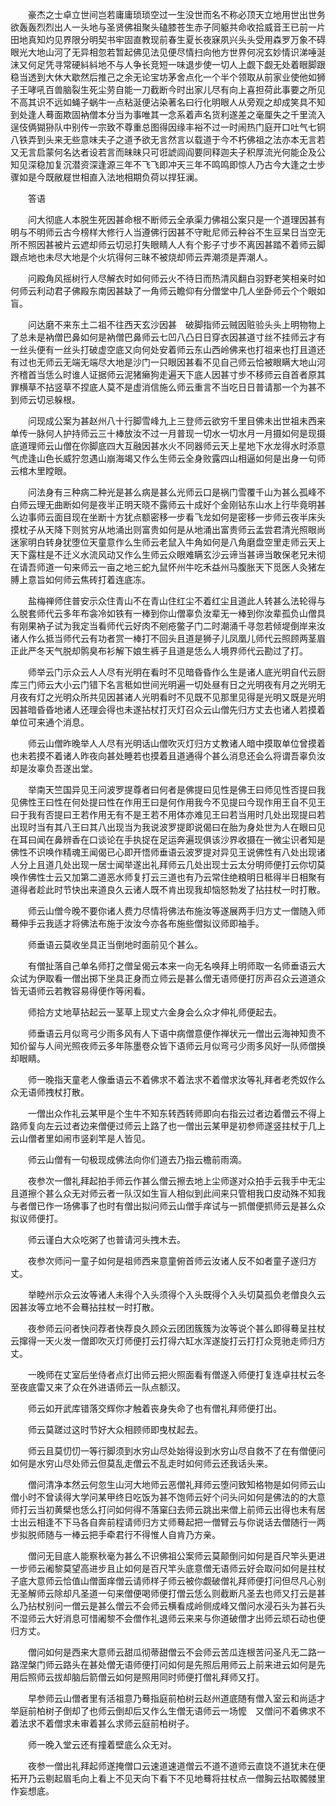 <!-- { "loadSidebar": true } -->
　　豪杰之士卓立世间岂若庸庸琐琐空过一生没世而名不称必顶天立地用世出世务欲轰轰烈烈出人一头地与圣贤佛祖聚头磕膝苍生赤子同躯共命收拾威音王已前一片田地真知灼见界限分明契书牢固直教现前春生夏长夜寐夙兴头头受用森罗万象不碍眼光大地山河了无异相忽若暂起佛见法见便尽情扫向他方世界何况玄妙情识涕唾涎沫又何足凭寻常硬紏紏地不与人争长竞短一味退步使一切人上觑下觑无处着眼脚跟稳当透到大休大歇然后推己之余无论宝坊茅舍点化一个半个领取从前家业使他如狮子王哮吼百兽脑裂生死尘劳自能一刀截断今时出家儿尽有向上喜担荷此事要之所见不高其识不远如蝇子蜗牛一点粘涎便沾染著名曰行化明眼人从旁观之却成笑具不知到处逢人蓦面欺固衲僧本分当为事唯其一念系着声名货利遂差之毫厘失之千里流入逞伎俩猢狲队中别传一宗致不尊重总图得因缘丰裕不过一时闹热门庭开口吐气七铜八铁弄到头来无些意味夫子之道予欲无言然言以载道于今不朽佛祖之法亦本无言若又无言启蒙何名达者设若言而昧昧只可诳諕闾阎要同释迦夫子积厚流光何能企及公知见深稳加复沉潜资深逢源三年不飞飞即冲天三年不鸣鸣即惊人乃古今大逢之士步骤如是今既敝屣世相直入法地相期负荷以捍狂澜。

　　答语

　　问大彻底人本脱生死因甚命根不断师云全承渠力佛祖公案只是一个道理因甚有明与不明师云古今榜样大修行人当遵佛行因甚不守毗尼师云种谷不生豆杲日当空无所不照因甚被片云遮却师云切忌打失眼睛人人有个影子寸步不离因甚踏不着师云脚跟点地也未尽大地是个火坑得何三昧不被烧却师云弄潮须是弄潮人。

　　问殿角风摇树行人尽解衣时如何师云火不待日而热清风翻白羽野老笑相亲时如何师云利动君子佛殿东南因甚缺了一角师云瞻仰有分僧堂中几人坐卧师云个个眼如盲。

　　问达磨不来东土二祖不往西天玄沙因甚　破脚指师云贼因赃验头头上明物物上了总未是衲僧巴鼻如何是衲僧巴鼻师云七凹八凸日日穿衣因甚道寸丝不挂师云才有一丝头便有一丝头打破虚空底又向何处安着师云东山西岭佛来也打祖来也打且道还有过也无师云无端无端尽大地是沙门一只眼因甚看不见自己师云恰被眼瞒大地山河齐稽首当恁么时谁人证据师云泥猪癞狗走遍天下底人因甚寸步不移师云自首者原其罪横草不拈竖草不捏底人莫不是虚消信施么师云重言不当吃日日普请那一个为甚不到师云切忌躲根。

　　问现成公案为甚赵州八十行脚雪峰九上三登师云欲穷千里目佛未出世祖未西来单传一脉何人护持师云三十棒放汝不过一月普现一切水一切水月一月摄如何是现摄底道理师云山僧在你脚底四大互融因甚水火不同器师云天上星地下水龙得水时添意气虎逢山色长威狞忽遇山崩海竭又作么生师云全身败露四山相逼如何是出身一句师云棺木里瞠眼。

　　问法身有三种病二种光是甚么病是甚么光师云口是祸门雪覆千山为甚么孤峰不白师云理无曲断如何是夜半正明天晓不露师云十成好个金刚钻东山水上行毕竟明甚么边事师云面目现在坐断十方犹点额密移一步看飞龙如何是密移一步师云夜半床头摸枕子从天降下则贫穷从地涌出则富贵如何是从地涌出富贵师云孟尝君清光照眼尚迷家明白转身犹堕位天童意作么生师云老鼠入牛角如何是八角磨盘空里走师云天上天下露柱是不迁义水流风动又作么生师云众眼难瞒玄沙云谛当甚谛当敢保老兄未彻在请吾师道一句来师云一亩之地三蛇九鼠怀州牛吃禾益州马腹胀天下觅医人灸猪左膊上意旨如何师云焦砖打着连底冻。

　　盐梅禅师住普安示众住青山不在青山住红尘不着红尘且道此人转甚么法轮得与么脱套师代云多年布衾冷如铁有一棒到你山僧辜负汝辈无一棒到你汝辈孤负山僧具有刚果衲子试为我定当看师代云好肉不剜疮鳖子门二时潮涌千寻忽若倾堤倒岸来汝诸人作么抵当师代云有功者赏一棒打不回头且道是狮子儿凤凰儿师代云照顾两茎眉正此严冬天气脱却鹘臭布衫解下娘生裤子且道是恁么人境界师代云勘过了打。

　　师举云门示众云人人尽有光明在看时不见暗昏昏作么生是诸人底光明自代云厨库三门师云大小云门错下名言秪如世间光明遍一切处昼有日之光明夜有月之光明无月夜有灯之光明众所共见因甚诸人光明看时不见既不见那里见得是光明又既是光明因甚暗昏昏地诸人还理会得也未遂拈杖打灭灯召众云山僧先归方丈去也诸人若摸着单位可来通个消息。

　　师云山僧昨晚举人人尽有光明话山僧吹灭灯归方丈教诸人暗中摸取单位曾摸着也未若摸不着诸人昨夜向甚处睡若也摸着且道通得个甚么消息还会么将谓吾辜负汝却是汝辜负吾遂出堂。

　　举南天竺国异见王问波罗提尊者曰何者是佛提曰见性是佛王曰师见性否提曰我见佛性王曰性在何处提曰性在作用王曰是何作用我今不见提曰今现作用王自不见王曰于我有否提曰王若作用无有不是王若不用体亦难见王曰若当用时几处出现提曰若出现时当有其八王曰其八出现当为我说波罗提即说偈曰在胎为身处世为人在眼曰见在耳曰闻在鼻辨香在口谈论在手执捉在足运奔遍现俱该沙界收摄在一微尘识者知是佛性不识唤作精魂王闻偈已心即开悟师垂语云波罗提对异见王说佛性有八处出现诸人分上且道几处出现一居士闻举遂出礼拜师云几处出现士云太分明师便打云你切莫唤作佛性士云又加第二道恶水师复打云三道也有乃云常住绝粮明日秪得半日相聚有道得者趁此时节快出来道良久云诸人既不肯出现我却恼怒勃发了拈拄杖一时打散。

　　师云山僧今晚不要你诸人费力尽情将佛法布施汝等遂展两手归方丈一僧随入师蓦伸手云我适才将佛法布施于汝汝今亦各布施些僧拟议师即袖手。

　　师垂语云莫收坐具正当倒地时面前见个甚么。

　　有僧扯落自己单名师打之僧呈偈云本来一向无名唤拜上明师取一名师垂语云大众试为伊取看一僧出掷下坐具正身而立师云是甚么僧无语师便打厉声召众云道道众皆无语师云若教容易得便作等闲看。

　　师拾方丈地草拈起云一茎草上现丈六金身会么众才伸礼师便起去。

　　师垂语云月似弯弓少雨多风有人下语中病僧意便作禅状元一僧出云海神知贵不知价留与人间光照夜师云多年陈墨卷众皆下语师云月似弯弓少雨多风好一队师僧换却眼睛。

　　师一晚指天童老人像垂语云不着佛求不着法求不着僧求汝等礼拜者老秃奴作么众无语师拽杖打散。

　　一僧出众作礼云某甲是个生牛不知东转西转师即向右指云过者边着僧云不得上路师复向左云过者边来僧便过师云上路了也一僧出云某甲是初参师遂竖拄杖于几上云山僧者里如闹市竖刹竿是人皆见。

　　师云山僧有一句极现成佛法向你们道去乃指云檐前雨滴。

　　夜参次一僧礼拜起拍手师云作甚么僧云擦去地上尘师遂对众拍手云我手中无尘且道擦个甚么众无对师云者一队汉如生盲人相似到此间来只管相我口皮动殊不知我与者僧已作一场佛事了也时有僧出拟问师云山僧手痒试与一抓僧便抓师云是甚么众拟议师便打。

　　师云谨白大众吃粥了也普请河头拽木去。

　　夜参次师问一童子如何是祖师西来意童俯首师云汝诸人反不如者童子遂归方丈。

　　举睦州示众云汝等诸人未得个入头须得个入头既得个入头切莫孤负老僧良久云因甚汝等立地不会蓦拈拄杖一时打散。

　　夜参师云问者快问荐者快荐良久顾众云团团簇簇为汝等说个甚么即得蓦呈拄杖云撺得一天火发一僧即吹灭灯师便打云打得六缸水浑遂旋打云打打众竞驰走师归方丈。

　　一晚师在丈室后坐侍者点灯出师云把火照面看有僧遂入师便打复连卓拄杖云冬至夜底雷又来了众在外进语师云一队点额汉。

　　师云如开武库错落交辉你才触着丧身失命了也有僧礼拜师便打出。

　　师云莫蹉过这时节好大众相顾师即曳杖起去。

　　师云且莫忉忉一等行脚须到水穷山尽处始得设到水穷山尽自救不了在有僧便问如何是水穷山尽处师云但莫乱走僧云不乱走时如何师云还我话头来。

　　僧问清净本然云何忽生山河大地师云恶僧礼拜师云堕问致知格物是如何师云山僧小时不曾读得大学问某甲终日吃饭为甚不饱师云好个问头问如何是佛法的的大意师打云当初黄檗也恁么打问如何得不落窠臼去师云跳出来僧上前师云出得也未有居士出云相逢不下马各自奔前程请师归方丈师蓦起把一僧臂云与你说话去僧随行一两步拟脱师随与一棒云把手牵君行不得惟人自肯乃方亲。

　　僧问无目底人能察秋毫为甚么不识佛祖公案师云莫颠倒问如何是百尺竿头更进一步师云阇黎莫望高进步且止如何是百尺竿头底意僧无语师云好会取问如何是拄杖子底大意师云恰值山僧面痒僧云请师样子师云被你觑破僧礼拜师便打问但尽凡心别无圣解师云除却凡圣道一句来僧便喝师便打僧云恁么则截断凡圣去也师又打云是甚么乃拈杖别问一僧云是甚么僧云不会师云横看成岭侧成峰又僧问水浸石头为甚石头不湿师云大好消息可惜阇黎不会僧作礼退师云来来与你道破僧才出师云顽石动也便归方丈。

　　僧问如何是西来大意师云甜瓜彻蒂甜僧云不会师云苦瓜连根苦问圣凡无二路一路涅槃门师云路头在甚处僧无语师便打问如何是先照后用师云上前来进云如何是先用后照师云拔却脑后箭僧云如何是照用同时师便打僧礼拜师又打。

　　早参师云山僧者里有活祖意乃蓦指庭前柏树云赵州道底随有僧入室云和尚适才举庭前柏树子倒却了也师云倒却后又作么生僧无语师云一场懡　又僧问不着佛求不着法求不着僧求未审着甚么求师云庭前柏树子。

　　师一晚入堂云还有撞着壁底么众无对。

　　夜参一僧出礼拜起师遂掩僧口云速道速道僧云不道不道师云直饶不道犹未在便拓开乃云剔起眉毛向上看上不见天向下看下不见地蓦将拄杖点一僧胸云拈取髑髅里作妄想底。

